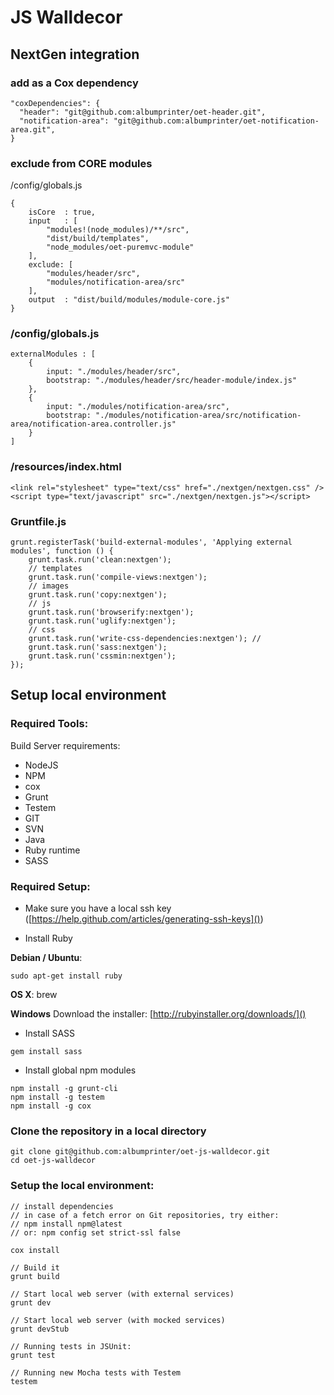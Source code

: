 # JS Walldecor

## NextGen integration

### add as a Cox dependency
```
"coxDependencies": {
  "header": "git@github.com:albumprinter/oet-header.git",
  "notification-area": "git@github.com:albumprinter/oet-notification-area.git",
}
```
### exclude from CORE modules

/config/globals.js

```
{
    isCore  : true,
    input   : [
        "modules!(node_modules)/**/src",
        "dist/build/templates",
        "node_modules/oet-puremvc-module"
    ],
    exclude: [
        "modules/header/src",
        "modules/notification-area/src"
    ],
    output  : "dist/build/modules/module-core.js"
}
```

### /config/globals.js

```
externalModules : [
    {
        input: "./modules/header/src",
        bootstrap: "./modules/header/src/header-module/index.js"
    },
    {
        input: "./modules/notification-area/src",
        bootstrap: "./modules/notification-area/src/notification-area/notification-area.controller.js"
    }
]
```
### /resources/index.html

```
<link rel="stylesheet" type="text/css" href="./nextgen/nextgen.css" />
<script type="text/javascript" src="./nextgen/nextgen.js"></script>
```
### Gruntfile.js  

```
grunt.registerTask('build-external-modules', 'Applying external modules', function () {
    grunt.task.run('clean:nextgen');
    // templates
    grunt.task.run('compile-views:nextgen');
    // images
    grunt.task.run('copy:nextgen');
    // js
    grunt.task.run('browserify:nextgen');
    grunt.task.run('uglify:nextgen');
    // css
    grunt.task.run('write-css-dependencies:nextgen'); //
    grunt.task.run('sass:nextgen');
    grunt.task.run('cssmin:nextgen');
});
```





## Setup local environment

### Required Tools:
Build Server requirements:
* NodeJS
* NPM
* cox
* Grunt
* Testem
* GIT
* SVN
* Java
* Ruby runtime
* SASS

### Required Setup:
* Make sure you have a local ssh key
([https://help.github.com/articles/generating-ssh-keys]())

* Install Ruby

**Debian / Ubuntu**:
```
sudo apt-get install ruby
```

 **OS X**: brew

**Windows**
Download the installer: [http://rubyinstaller.org/downloads/]()

* Install SASS

```
gem install sass
```
* Install global npm modules

```
npm install -g grunt-cli
npm install -g testem
npm install -g cox
```

### Clone the repository in a local directory

```
git clone git@github.com:albumprinter/oet-js-walldecor.git
cd oet-js-walldecor
```

### Setup the local environment:

```
// install dependencies
// in case of a fetch error on Git repositories, try either:
// npm install npm@latest
// or: npm config set strict-ssl false

cox install

// Build it
grunt build

// Start local web server (with external services)
grunt dev

// Start local web server (with mocked services)
grunt devStub

// Running tests in JSUnit:
grunt test

// Running new Mocha tests with Testem
testem

```

